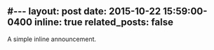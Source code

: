 #---
layout: post
date: 2015-10-22 15:59:00-0400
inline: true
related_posts: false
---

A simple inline announcement.
